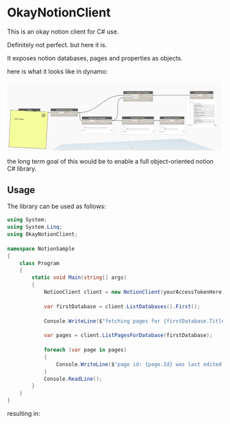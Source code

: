 # OkayNotionClient
This is an okay notion client for C# use.

Definitely not perfect. but here it is.

It exposes notion databases, pages and properties as objects.


here is what it looks like in dynamo:

<img src="https://github.com/johnpierson/OkayNotionClient/blob/main/!documentation/00_Nodes.png" alt="NotionNodes" width="500">

the long term goal of this would be to enable a full object-oriented notion C# library.

## Usage

The library can be used as follows:
```csharp
using System;
using System.Linq;
using OkayNotionClient;

namespace NotionSample
{
    class Program
    {
        static void Main(string[] args)
        {
            NotionClient client = new NotionClient(yourAccessTokenHere);

            var firstDatabase = client.ListDatabases().First();
            
            Console.WriteLine($"fetching pages for {firstDatabase.Title.First().PlainText}");

            var pages = client.ListPagesForDatabase(firstDatabase);

            foreach (var page in pages)
            {
                Console.WriteLine($"page id: {page.Id} was last edited at {page.LastEditedTime}");
            }
            Console.ReadLine();
        }
    }
}
```

resulting in:
